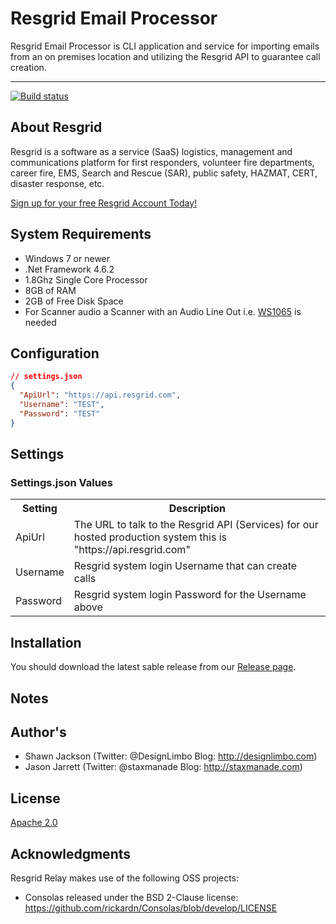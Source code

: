 Resgrid Email Processor
===========================

Resgrid Email Processor is CLI application and service for importing emails from an on premises location and utilizing the Resgrid API to guarantee call creation.

*********

[![Build status](https://ci.appveyor.com/api/projects/status/github/resgrid/relay?svg=true)](https://ci.appveyor.com/api/projects/status/github/resgrid/relay)

About Resgrid
-------------
Resgrid is a software as a service (SaaS) logistics, management and communications platform for first responders, volunteer fire departments, career fire, EMS, Search and Rescue (SAR), public safety, HAZMAT, CERT, disaster response, etc.

[Sign up for your free Resgrid Account Today!](https://resgrid.com)

## System Requirements ##

* Windows 7 or newer
* .Net Framework 4.6.2
* 1.8Ghz Single Core Processor
* 8GB of RAM
* 2GB of Free Disk Space
* For Scanner audio a Scanner with an Audio Line Out i.e. [WS1065](https://amzn.to/2Kuck8k) is needed

## Configuration

```json
// settings.json
{
  "ApiUrl": "https://api.resgrid.com",
  "Username": "TEST",
  "Password": "TEST"
}
```

## Settings

### Settings.json Values
<table>
  <tr>
    <th>Setting</th>
    <th>Description</th>
  </tr>
  <tr>
    <td>ApiUrl</td>
    <td>
      The URL to talk to the Resgrid API (Services) for our hosted production system this is "https://api.resgrid.com"
    </td>
  </tr>
  <tr>
    <td>Username</td>
    <td>
      Resgrid system login Username that can create calls
    </td>
  </tr>
  <tr>
    <td>Password</td>
    <td>
      Resgrid system login Password for the Username above
    </td>
  </tr>
</table>

## Installation ##

You should download the latest sable release from our <a href="https://github.com/Resgrid/EmailProcessor/releases">Release page</a>.

## Notes ##


## Author's ##
* Shawn Jackson (Twitter: @DesignLimbo Blog: http://designlimbo.com)
* Jason Jarrett (Twitter: @staxmanade Blog: http://staxmanade.com)

## License ##
[Apache 2.0](https://www.apache.org/licenses/LICENSE-2.0)

## Acknowledgments

Resgrid Relay makes use of the following OSS projects:

- Consolas released under the BSD 2-Clause license: https://github.com/rickardn/Consolas/blob/develop/LICENSE